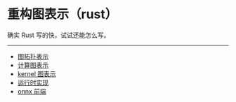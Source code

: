 ﻿# 重构图表示（rust）

确实 Rust 写的快，试试还能怎么写。

---

- [图拓扑表示](/graph-topo)
- [计算图表示](/computation)
- [kernel 图表示](/kernel)
- [运行时实现](/runtime)
- [onnx 前端](/onnx)
